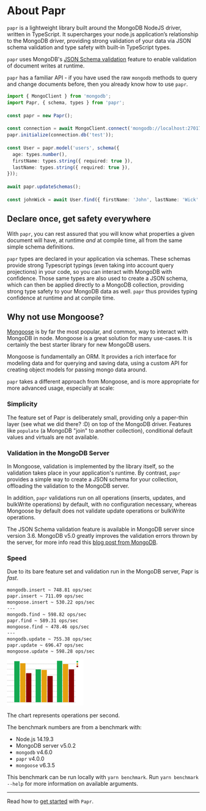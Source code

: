 # About Papr

`papr` is a lightweight library built around the MongoDB NodeJS driver, written in TypeScript. It supercharges your node.js application’s relationship to the MongoDB driver, providing strong validation of your data via JSON schema validation and type safety with built-in TypeScript types.

`papr` uses MongoDB's [JSON Schema validation](https://docs.mongodb.com/manual/core/schema-validation/#json-schema) feature to enable validation of document writes at runtime.

`papr` has a familiar API - if you have used the raw `mongodb` methods to query and change documents before, then you already know how to use `papr`.

<!-- prettier-ignore -->
```ts
import { MongoClient } from 'mongodb';
import Papr, { schema, types } from 'papr';

const papr = new Papr();

const connection = await MongoClient.connect('mongodb://localhost:27017');
papr.initialize(connection.db('test'));

const User = papr.model('users', schema({
  age: types.number(),
  firstName: types.string({ required: true }),
  lastName: types.string({ required: true }),
}));

await papr.updateSchemas();

const johnWick = await User.find({ firstName: 'John', lastName: 'Wick' });
```

## Declare once, get safety everywhere

With `papr`, you can rest assured that you will know what properties a given document will have, at runtime _and_ at compile time, all from the same simple schema definitions.

`papr` types are declared in your application via schemas. These schemas provide strong Typescript typings (even taking into account query projections) in your code, so you can interact with MongoDB with confidence. Those same types are also used to create a JSON schema, which can then be applied directly to a MongoDB collection, providing strong type safety to your MongoDB data as well. `papr` thus provides typing confidence at runtime and at compile time.

## Why not use Mongoose?

[Mongoose](https://mongoosejs.com/) is by far the most popular, and common, way to interact with MongoDB in node. Mongoose is a great solution for many use-cases. It is certainly the best starter library for new MongoDB users.

Mongoose is fundamentally an ORM. It provides a rich interface for modeling data and for querying and saving data, using a custom API for creating object models for passing mongo data around.

`papr` takes a different approach from Mongoose, and is more appropriate for more advanced usage, especially at scale:

### Simplicity

The feature set of Papr is deliberately small, providing only a paper-thin layer (see what we did there? :D) on top of the MongoDB driver. Features like `populate` (a MongoDB "join" to another collection), conditional default values and virtuals are not available.

### Validation in the MongoDB Server

In Mongoose, validation is implemented by the library itself, so the validation takes place in your application's runtime. By contrast, `papr` provides a simple way to create a JSON schema for your collection, offloading the validation to the MongoDB server.

In addition, `papr` validations run on all operations (inserts, updates, and bulkWrite operations) by default, with no configuration necessary, whereas Mongoose by default does not validate update operations or bulkWrite operations.

The JSON Schema validation feature is available in MongoDB server since version 3.6. MongoDB v5.0 greatly improves the validation errors thrown by the server, for more info read this [blog post from MongoDB](https://developer.mongodb.com/article/mongodb-5-0-schema-validation/).

### Speed

Due to its bare feature set and validation run in the MongoDB server, Papr is _fast_.

```
mongodb.insert ~ 748.81 ops/sec
papr.insert ~ 711.09 ops/sec
mongoose.insert ~ 530.22 ops/sec
---
mongodb.find ~ 598.82 ops/sec
papr.find ~ 589.31 ops/sec
mongoose.find ~ 478.46 ops/sec
---
mongodb.update ~ 755.38 ops/sec
papr.update ~ 696.47 ops/sec
mongoose.update ~ 598.28 ops/sec
```

![](benchmark.svg)

The chart represents operations per second.

The benchmark numbers are from a benchmark with:

- Node.js 14.19.3
- MongoDB server v5.0.2
- `mongodb` v4.6.0
- `papr` v4.0.0
- `mongoose` v6.3.5

This benchmark can be run locally with `yarn benchmark`. Run `yarn benchmark --help` for more information on available arguments.

---

Read how to [get started](getting-started.md) with `Papr`.
